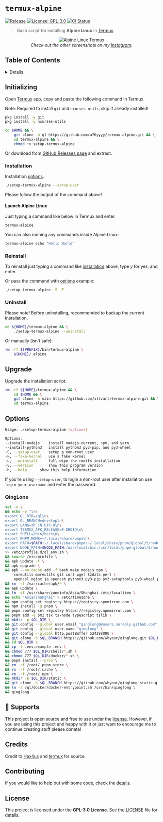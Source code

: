 # `termux-alpine`

[![Release](https://img.shields.io/github/v/release/illvart/termux-alpine?color=orange)][1]
[![License: GPL-3.0](https://img.shields.io/badge/License-GPLv3-blue.svg)][2]
[![CI Status](https://github.com/illvart/termux-alpine/workflows/CI/badge.svg)](https://github.com/illvart/termux-alpine/actions)

> Bash script for installing **Alpine Linux** in [Termux].

<p align="center">
  <img src="https://github.com/illvart/termux-alpine/blob/main/ss.png?raw=true" alt="Alpine Linux Termux"/>
  <br>
  <em>Check out the other screenshots on my <a href="https://www.instagram.com/illvart_">Instagram</a>.</em>
</p>

## Table of Contents

<details>
<summary>Details</summary>

- [Initializing](#initializing)
  - [Installation](#installation)
    - [Launch Alpine Linux](#launch-alpine-linux)
  - [Reinstall](#reinstall)
  - [Uninstall](#uninstall)
- [Upgrade](#upgrade)
- [Options](#options)
- [Supports](#sparkling_heart-supports)
- [Credits](#credits)
- [Contributing](#contributing)
- [License](#license)

</details>

## Initializing

Open [Termux] app, copy and paste the following command in Termux.

Note: Required to install `git` and `ncurses-utils`, skip if already installed!

```sh
pkg install -y git
pkg install -y ncurses-utils
```

```sh
cd $HOME && \
    git clone -b ql https://github.com/a76yyyy/termux-alpine.git && \
    cd termux-alpine && \
    chmod +x setup-termux-alpine
```

Or download from [GitHub Releases page][1] and extract.

### Installation

Installation [options](#options).

```sh
./setup-termux-alpine --setup-user
```

Please follow the output of the command above!

#### Launch Alpine Linux

Just typing a command like below in Termux and enter.

```sh
termux-alpine
```

You can also running any commands inside Alpine Linux:

```sh
termux-alpine echo "Hello World"
```

### Reinstall

To reinstall just typing a command like [installation](#installation) above, type *y* for yes, and enter.

Or pass the command with [options](#options) example:

```sh
./setup-termux-alpine -S -F
```

### Uninstall

Please note! Before uninstalling, recommended to backup the current installation.

```sh
cd ${HOME}/termux-alpine && \
    ./setup-termux-alpine --uninstall
```

Or manually (isn't safe):

```sh
rm -rf ${PREFIX}/bin/termux-alpine \
    ${HOME}/.alpine
```

## Upgrade

Upgrade the installation script.

```sh
rm -rf ${HOME}/termux-alpine && \
    cd $HOME && \
    git clone -b main https://github.com/illvart/termux-alpine.git && \
    cd termux-alpine
```

## Options

```sh
Usage: ./setup-termux-alpine [options]

Options:
--install-nodejs	install nodejs-current, npm, and yarn
--install-python3	install python3 py3-pip, and py3-wheel
-S, --setup-user	setup a non-root user
-F, --fake-kernel	use a fake kernel
-u, --uninstall		full wipe the rootfs installation
-v, --version		show this program version
-h, --help		show this help information
```

If you're using `--setup-user`, to login a non-root user after installation use `login your_username` and enter the password.

### QingLone 

```sh
set -x \
&& echo -e "\n\
export QL_DIR=/ql\n\
export QL_BRANCH=develop\n\
export LANG=zh_CN.UTF-8\n\
export TERMUX_APK_RELEASE=F-DROID\n\
export SHELL=/bin/bash\n\
export PNPM_HOME=~/.local/share/pnpm\n\
export PATH=$PATH:~/.local/share/pnpm:~/.local/share/pnpm/global/5/node_modules:$PNPM_HOME\n\
export NODE_PATH=$NODE_PATH:/usr/local/bin:/usr/local/pnpm-global/5/node_modules:/usr/local/lib/node_modules:/root/.local/share/pnpm/global/5/node_modules\n" \
>> /etc/profile.d/ql_env.sh \
&& source /etc/profile \
&& apk update -f \
&& apk upgrade \
&& apk --no-cache add -f bash make nodejs npm \
    coreutils moreutils git curl wget tzdata perl \
    openssl nginx jq openssh python3 py3-pip py3-setuptools py3-wheel python3-dev \
&& rm -rf /var/cache/apk/* \
&& apk update \
&& ln -sf /usr/share/zoneinfo/Asia/Shanghai /etc/localtime \
&& echo "Asia/Shanghai" > /etc/timezone \
&& npm config set registry https://registry.npmmirror.com \
&& npm install -g pnpm \
&& pnpm config set registry https://registry.npmmirror.com \
&& pnpm add -g pm2 tsx ts-node typescript tslib \
&& mkdir -p $QL_DIR \
&& git config --global user.email "qinglong@@users.noreply.github.com" \
&& git config --global user.name "qinglong" \
&& git config --global http.postBuffer 524288000 \
&& git clone -b $QL_BRANCH https://github.com/whyour/qinglong.git $QL_DIR \
&& cd $QL_DIR \
&& cp -f .env.example .env \
&& chmod 777 $QL_DIR/shell/*.sh \
&& chmod 777 $QL_DIR/docker/*.sh \
&& pnpm install --prod \
&& rm -rf /root/.pnpm-store \
&& rm -rf /root/.cache \
&& rm -rf /root/.npm \
&& mkdir -p $QL_DIR/static \
&& git clone -b $QL_BRANCH https://github.com/whyour/qinglong-static.git $QL_DIR/static \
&& ln -s /ql/docker/docker-entrypoint.sh /usr/bin/qinglong \
&& qinglong
```

## :sparkling_heart: Supports

This project is open source and free to use under the [license](#license). However, if you are using this project and happy with it or just want to encourage me to continue creating stuff please donate!

## Credits

Credit to [Hax4us](https://github.com/Hax4us) and [termux](https://github.com/termux) for source.

## Contributing

If you would like to help out with some code, check the [details][2].

## License

This project is licensed under the **GPL-3.0 License**. See the [LICENSE][3] file for details.


[1]: https://github.com/illvart/termux-alpine/releases
[2]: https://github.com/illvart/termux-alpine/blob/main/docs/CONTRIBUTING.md
[3]: https://github.com/illvart/termux-alpine/blob/main/LICENSE
[Termux]: https://termux.com
